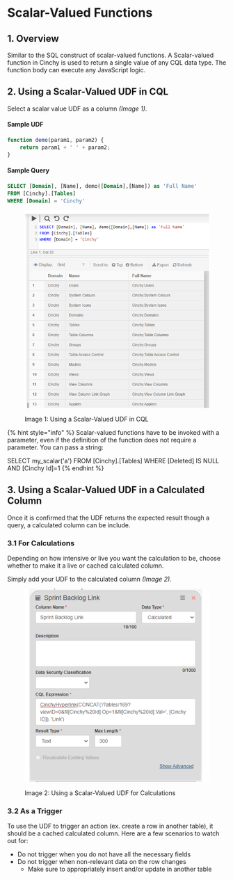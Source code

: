 # Scalar-Valued Functions

## 1. Overview

Similar to the SQL construct of scalar-valued functions. A Scalar-valued function in Cinchy is used to return a single value of any CQL data type. The function body can execute any JavaScript logic.

## 2. Using a Scalar-Valued UDF in CQL

Select a scalar value UDF as a column _(Image 1)._

#### Sample UDF

```javascript
function demo(param1, param2) { 
    return param1 + ' ' + param2;
}
```

#### Sample Query

```sql
SELECT [Domain], [Name], demo([Domain],[Name]) as 'Full Name'
FROM [Cinchy].[Tables]
WHERE [Domain] = 'Cinchy'
```

<figure><img src="../../../../.gitbook/assets/image (622).png" alt=""><figcaption><p>Image 1: Using a Scalar-Valued UDF in CQL</p></figcaption></figure>

{% hint style="info" %}
Scalar-valued functions have to be invoked with a parameter, even if the definition of the function does not require a parameter. You can pass a string:

SELECT my\_scalar('a') FROM \[Cinchy].\[Tables] WHERE \[Deleted] IS NULL AND \[Cinchy Id]=1
{% endhint %}

## 3. Using a Scalar-Valued UDF in a Calculated Column

Once it is confirmed that the UDF returns the expected result though a query, a calculated column can be include. &#x20;

### 3.1 For Calculations

Depending on how intensive or live you want the calculation to be, choose whether to make it a live or cached calculated column.

Simply add your UDF to the calculated column _(Image 2)._

<figure><img src="../../../../.gitbook/assets/image (419).png" alt=""><figcaption><p>Image 2: Using a Scalar-Valued UDF for Calculations</p></figcaption></figure>

### 3.2 As a Trigger

To use the UDF to trigger an action (ex. create a row in another table), it should be a cached calculated column. Here are a few scenarios to watch out for:

* Do not trigger when you do not have all the necessary fields
* Do not trigger when non-relevant data on the row changes
  * Make sure to appropriately insert and/or update in another table
